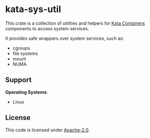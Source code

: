 # kata-sys-util

This crate is a collection of utilities and helpers for
[Kata Containers](https://github.com/kata-containers/kata-containers/) components to access system services.

It provides safe wrappers over system services, such as:
- cgroups
- file systems
- mount
- NUMA

## Support

**Operating Systems**:
- Linux

## License

This code is licensed under [Apache-2.0](../../../LICENSE).
